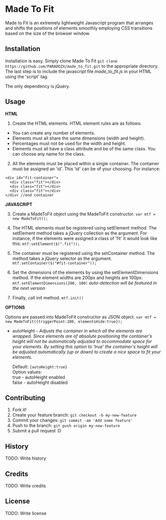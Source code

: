 # Made To Fit

Made to Fit is an extremely lightweight Javascript program that arranges and shifts the positions of elements smoothly employing CSS transitions based on the size of the browser window.  

## Installation

Installation is easy.  Simply clone Made To Fit `git clone https://github.com/PARADOZX/made_to_fit.git` to the appropriate directory. The last step is to include the javascript file *made_to_fit.js* in your HTML using the 'script' tag.

The only dependency is jQuery.

## Usage

<strong>HTML</strong>

1. Create the HTML elements.  HTML element rules are as follows:
  - You can create any number of elements.
  - Elements must all share the same dimensions (width and height).
  - Percentages must not be used for the width and height.  
  - Elements must all have a class attribute and be of the same class.  You can choose any name for the class.

2. All the elements must be placed within a single container.  The container must be assigned an 'id'.  This 'id' can be of your choosing.  For instance:
```
<div id="fit-container">
  <div class="fit"></div>
  <div class="fit"></div>
  <div class="fit"></div>
</div> //end container
```
<strong>JAVASCRIPT</strong>

3. Create a MadeToFit object using the MadeToFit constructor.  `var mtf = new MadeToFit();`

4. The HTML elements must be registered using setElement method.  The setElement method takes a jQuery collection as the argument.  For instance, if the elements were assigned a class of 'fit' it would look like this:  `mtf.setElement($(".fit"));` 

5. The container must be registered using the setContainer method.  The method takes a jQuery selector as the argument. `mtf.setContainer($("#fit-container"));`  

6. Set the dimensions of the elements by using the setElementDimensions method.  If the element widths are 200px and heights are 100px: `mtf.setElementDimensions(200, 100)`  *auto-detection will be featured in the next version*

7. Finally, call init method.  `mtf.init()`

<strong>OPTIONS</strong>

Options are passed into MadeToFit constructor as JSON object.  `var mtf = new MadeToFit({triggerPoint:100, elementsHide:true});`


* autoHeight - _Adjusts the container in which all the elements are wrapped.  Since elements are of absolute positioning the container's height will not be automatically adjusted to accommodate space for your elements.  By setting this option to 'true' the container's height will be adjusted automatically (up or down) to create a nice space to fit your elements._  

  Default: `{autoHeight:true}`  
  Option values:  
  true - autoHeight enabled  
  false - autoHeight disabled






## Contributing

1. Fork it!
2. Create your feature branch: `git checkout -b my-new-feature`
3. Commit your changes: `git commit -am 'Add some feature'`
4. Push to the branch: `git push origin my-new-feature`
5. Submit a pull request :D

## History

TODO: Write history

## Credits

TODO: Write credits

## License

TODO: Write license
